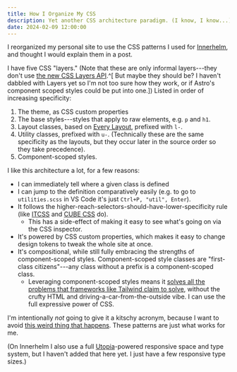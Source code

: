 ```yaml
---
title: How I Organize My CSS
description: Yet another CSS architecture paradigm. (I know, I know...)
date: 2024-02-09 12:00:00
---
```


I reorganized my personal site to use the CSS patterns I used for
[Innerhelm](https://innerhelm.com), and thought I would explain them in a post.

I have five CSS "layers." (Note that these are only informal layers---they don't
use
[the new CSS Layers API](https://developer.mozilla.org/en-US/docs/Learn/CSS/Building_blocks/Cascade_layers).^[
But maybe they should be? I haven't dabbled with Layers yet so I'm not too sure
how they work, or if Astro's component scoped styles could be put into one.])
Listed in order of increasing specificity:

1. The theme, as CSS custom properties
2. The base styles---styles that apply to raw elements, e.g. `p` and `h1`.
3. Layout classes, based on [Every Layout](https://every-layout.dev/), prefixed
   with `l-`.
4. Utility classes, prefixed with `u-`. (Technically these are the same
   specificity as the layouts, but they occur later in the source order so they
   take precedence).
5. Component-scoped styles.

I like this architecture a lot, for a few reasons:

* I can immediately tell where a given class is defined
* I can jump to the definition comparatively easily (e.g. to go to
  `utilities.scss` in VS Code it's just `Ctrl+P, "util", Enter`).
* It follows the higher-reach-selectors-should-have-lower-specificity rule (like
  [ITCSS](https://www.xfive.co/blog/itcss-scalable-maintainable-css-architecture/)
  and [CUBE CSS](https://cube.fyi/) do).
  * This has a side-effect of making it easy to see what's going on via the CSS inspector.
* It's powered by CSS custom properties, which makes it easy to change design
  tokens to tweak the whole site at once.
* It's compositional, while still fully embracing the strengths of
  component-scoped styles. Component-scoped style classes are "first-class citizens"---any class without
  a prefix is a component-scoped class.
  * Leveraging component-scoped styles means it
    [solves all the problems that frameworks like Tailwind claim to solve](https://pdx.su/blog/2023-07-26-tailwind-and-the-death-of-craftsmanship/),
    without the crufty HTML and driving-a-car-from-the-outside vibe. I can use
    the full expressive power of CSS.

I'm intentionally _not_ going to give it a kitschy acronym, because I want to
avoid
[this weird thing that happens](https://codepen.io/chriscoyier/post/a-weird-thing-that-happens).
These patterns are just what works for me.

(On Innerhelm I also use a full [Utopia](https://utopia.fyi/)-powered responsive
space and type system, but I haven't added that here yet. I just have a few
responsive type sizes.)
